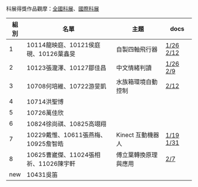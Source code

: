 科展得獎作品觀摩：[全國科展](https://twsf.ntsec.gov.tw/Article.aspx?a=41&lang=1)、[國際科展](https://twsf.ntsec.gov.tw/Article.aspx?a=35&lang=1)

|組別|名單|主題|docs|
|---|---|---|---|
|1|10114龍映庭、10121侯庭硯、10126葉鑫旻| 自製四軸飛行器| [1/26](https://drive.google.com/file/d/0B65DH-sSwkNAbUc0UVo0b0h4V0E/view) [2/12](https://drive.google.com/file/d/0B65DH-sSwkNAektWdzZTSnJXMFU/view)|
|2|10123張瀧澤、10127鄒佳昌| 中文情緒判讀| [1/26](https://docs.google.com/document/u/1/d/1XXg_CWKlKpd-zKKiEfaCxbOhJG7vKTq6RMQiewwPSeo/pub) [2/9](https://goo.gl/ZwVQOT)|
|3|10708何培維、10722游旻凱| 水族箱環境自動控制|[2/12](http://bit.ly/2kjC3BS)|
|4|10714洪聖博| |
|5|10726萬佳欣| |
|6|10824徐尚祺、10825高翊翔| |
|7|10229戴惟、10611張燕梅、10925詹智皓| Kinect 互動機器人| [1/19](https://www.facebook.com/notes/1814531445471328/1/19%E5%B0%8F%E7%B5%84%E6%9C%83%E8%AD%B0%E7%B4%80%E9%8C%84/1844757802448692/) [1/31](https://drive.google.com/open?id=0B-VGRC_51XcDTnNLdmJsTFZ6eFE)|
|8|10625曹崴傑、11024張相祈、11026陳宇軒| 傅立葉轉換原理與應用| [2/7](https://docs.google.com/document/d/150-01PbnvcHh3TZJMalTrOXeQY-bJ1o73qDwn4zQrzU/edit)|
|new|10431吳笛|  | &nbsp; |
